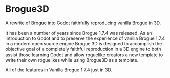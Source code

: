 # Brogue3D
A rewrite of Brogue into Godot faithfully reproducing vanilla Brogue in 3D.

It has been a number of years since Brogue 1.7.4 was released.
As an introduction to Godot and to preserve the experience of vanilla Brogue 1.7.4 in a modern open source engine Brogue 3D is designed to accomplish the objective goal of a completely faithful reproduction in a 3D engine to both assist those learning Godot and allow roguelike creators a new template to write their own roguelikes while using Brogue3D as a template.

All of the features in Vanilla Brogue 1.7.4 just in 3D.
